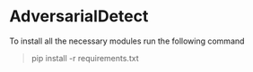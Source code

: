 # AdversarialDetect


To install all the necessary modules run the following command

>pip install -r requirements.txt
